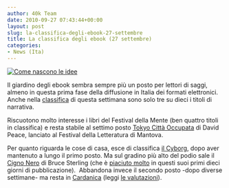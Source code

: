 ```yaml
---
author: 40k Team
date: 2010-09-27 07:43:44+00:00
layout: post
slug: la-classifica-degli-ebook-27-settembre
title: La classifica degli ebook (27 settembre)
categories:
- News (Ita)
---
```


[![Come nascono le idee](http://www.40kbooks.com/wp-content/uploads/classi.jpg)](http://www.40kbooks.com/wp-content/uploads/classi.jpg)

Il giardino degli ebook sembra sempre più un posto per lettori di saggi, almeno in questa prima fase della diffusione in Italia dei formati elettronici.
Anche nella [classifica](http://www.bookrepublic.it/) di questa settimana sono solo tre su dieci i titoli di narrativa.

Riscuotono molto interesse i libri del Festival della Mente (ben quattro titoli in classifica) e resta stabile al settimo posto [Tokyo Città Occupata](http://www.bookrepublic.it/book/9788865760505-tokyo-citta-occupata/) di David Peace, lanciato al Festival della Letteratura di Mantova.

Per quanto riguarda le cose di casa, esce di classifica [il Cyborg](http://www.40kbooks.com/?page_id=133&category=7&product_id=19), dopo aver mantenuto a lungo il primo posto. Ma sul gradino più alto del podio sale il [Cigno Nero](http://www.40kbooks.com/?page_id=133&category=14&product_id=14) di Bruce Sterling (che è [piaciuto molto](http://www.goodreads.com/book/show/9308239-cigno-nero) in questi suoi primi dieci giorni di pubblicazione).  Abbandona invece il secondo posto -dopo diverse settimane- ma resta in [Cardanica](http://www.40kbooks.com/?page_id=133&category=14&product_id=1) (leggi [le valutazioni](http://www.goodreads.com/book/show/9034237-cardanica)).
